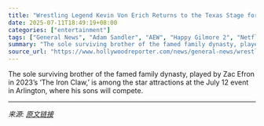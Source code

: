 ```yaml
---
title: "Wrestling Legend Kevin Von Erich Returns to the Texas Stage for AEW’s ‘All In’"
date: 2025-07-11T18:49:19+08:00
categories: ["entertainment"]
tags: ["General News", "Adam Sandler", "AEW", "Happy Gilmore 2", "Netflix", "Sports", "The Iron Claw", "Tony Kahn"]
summary: "The sole surviving brother of the famed family dynasty, played by Zac Efron in 2023’s ‘The Iron Claw,’ is among the star attractions at the July 12 event in Arlington, where his sons will compete."
source_url: "https://www.hollywoodreporter.com/news/general-news/wrestling-kevin-von-erich-aew-all-in-where-to-watch-1236312123/"
---
```


The sole surviving brother of the famed family dynasty, played by Zac Efron in 2023’s ‘The Iron Claw,’ is among the star attractions at the July 12 event in Arlington, where his sons will compete.

---

*来源: [原文链接](https://www.hollywoodreporter.com/news/general-news/wrestling-kevin-von-erich-aew-all-in-where-to-watch-1236312123/)*
